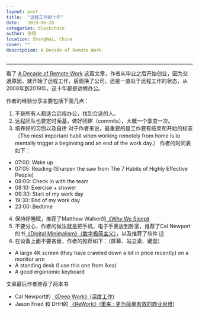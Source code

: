 ```yaml
---
layout: post
title:  "远程工作的十年"
date:   2019-06-28
categories: blockchain
author: 张翔
location: ShangHai, China
cover: ""
description: A Decade of Remote Work
---
```

---

看了 [A Decade of Remote Work](https://blog.viktorpetersson.com/remote-work/2019/05/18/a-decade-of-remote.html?utm_source=wanqu.co&utm_campaign=Wanqu+Daily&utm_medium=website) 这篇文章，作者从毕业之后开始创业，因为交通原因，就开始了远程工作，后面换了公司，还是一直处于远程工作的状态，从2008年到2019年，这十年都是远程办公。

作者的经验分享主要包括下面几点：
1. 不是所有人都适合远程办公，找到合适的人。
2. 远程团队也要定时面基，做好团建（commits），大概一个季度一次。
3. 培养好的习惯以及自律
对于作者来说，最重要的是工作要有结束和开始的标志
（The most important habit when working remotely from home is to mentally trigger a beginning and an end of the work day.）
作者的时间表如下：
- 07:00: Wake up
- 07:05: Reading (Sharpen the saw from The 7 Habits of Highly Effective People)
- 08:00: Check in with the team
- 08:10: Exercise + shower
- 09:30: Start of my work day
- 19:30: End of my work day
- 23:00: Bedtime

4. 保持好睡眠，推荐了Matthew Walker的[《Why We Sleep》](https://book.douban.com/subject/27172136/)
5. 不要分心，作者的做法就是把手机，电子手表放到卧室，推荐了Cal Newport的书[《Digital Minimalism》（数字极简主义）](https://book.douban.com/subject/30374975/)，以及推荐了软件 [i3](https://i3wm.org/)
6. 在设备上面不要吝啬，作者的推荐如下：（屏幕、站立桌、键盘）
- A large 4K screen (they have crawled down a lot in price recently) on a monitor arm
- A standing desk (I use this one from Ikea)
- A good ergonomic keyboard


文章最后作者推荐了两本书
- Cal Newport的 [《Deep Work》(深度工作)](https://book.douban.com/subject/27056409/)
- Jason Fried 和 DHH的 [《ReWork》(重来 : 更为简单有效的商业思维)](https://book.douban.com/subject_search?search_text=ReWork&cat=1001)